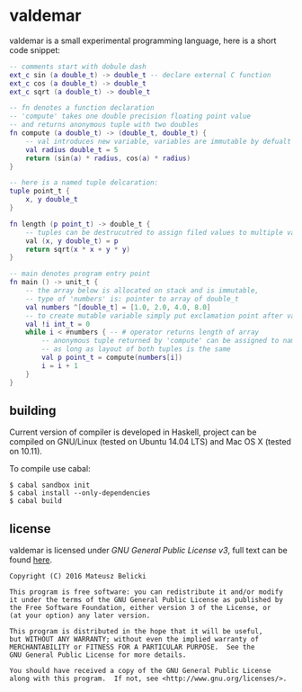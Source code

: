 valdemar
========

valdemar is a small experimental programming language, here is a short code
snippet: 

```lua
-- comments start with dobule dash
ext_c sin (a double_t) -> double_t -- declare external C function
ext_c cos (a double_t) -> double_t
ext_c sqrt (a double_t) -> double_t

-- fn denotes a function declaration
-- 'compute' takes one double precision floating point value 
-- and returns anonymous tuple with two doubles
fn compute (a double_t) -> (double_t, double_t) {
    -- val introduces new variable, variables are immutable by defualt
    val radius double_t = 5
    return (sin(a) * radius, cos(a) * radius)
}

-- here is a named tuple delcaration:
tuple point_t {
    x, y double_t
}

fn length (p point_t) -> double_t {
    -- tuples can be destrucutred to assign filed values to multiple variables
    val (x, y double_t) = p 
    return sqrt(x * x + y * y)
}

-- main denotes program entry point
fn main () -> unit_t {
    -- the array below is allocated on stack and is immutable,
    -- type of 'numbers' is: pointer to array of double_t
    val numbers ^[double_t] = [1.0, 2.0, 4.0, 8.0]
    -- to create mutable variable simply put exclamation point after val:
    val !i int_t = 0
    while i < #numbers { -- # operator returns length of array
        -- anonymous tuple returned by 'compute' can be assigned to named tuple
        -- as long as layout of both tuples is the same
        val p point_t = compute(numbers[i])
        i = i + 1
    }
}
```

building
--------

Current version of compiler is developed in Haskell, project can be compiled on
GNU/Linux (tested on Ubuntu 14.04 LTS) and Mac OS X (tested on 10.11).

To compile use cabal:

    $ cabal sandbox init
    $ cabal install --only-dependencies 
    $ cabal build

license
-------

valdemar is licensed under *GNU General Public License v3*, full text can be
found [here](gpl.md).

    Copyright (C) 2016 Mateusz Belicki

    This program is free software: you can redistribute it and/or modify
    it under the terms of the GNU General Public License as published by
    the Free Software Foundation, either version 3 of the License, or
    (at your option) any later version.

    This program is distributed in the hope that it will be useful,
    but WITHOUT ANY WARRANTY; without even the implied warranty of
    MERCHANTABILITY or FITNESS FOR A PARTICULAR PURPOSE.  See the
    GNU General Public License for more details.

    You should have received a copy of the GNU General Public License
    along with this program.  If not, see <http://www.gnu.org/licenses/>.
